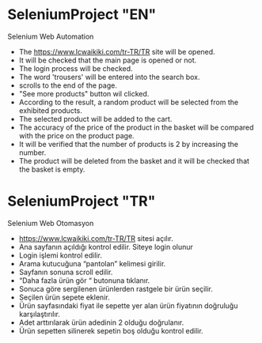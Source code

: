 # SeleniumProject "EN"

Selenium Web Automation
- The https://www.lcwaikiki.com/tr-TR/TR site will be opened.
- It will be checked that the main page is opened or not.
- The login process will be checked.
- The word 'trousers' will be entered into the search box.
- scrolls to the end of the page.
- "See more products" button wil clicked.
- According to the result, a random product will be selected from the exhibited products.
- The selected product will be added to the cart.
- The accuracy of the price of the product in the basket will be compared with the price on the product page.
- It will be verified that the number of products is 2 by increasing the number.
- The product will be deleted from the basket and it will be checked that the basket is empty.

# SeleniumProject "TR"

Selenium Web Otomasyon
- https://www.lcwaikiki.com/tr-TR/TR sitesi açılır.
- Ana sayfanın açıldığı kontrol edilir. Siteye login olunur
- Login işlemi kontrol edilir.
- Arama kutucuğuna “pantolan” kelimesi girilir.
- Sayfanın sonuna scroll edilir.
- “Daha fazla ürün gör “ butonuna tıklanır.
- Sonuca göre sergilenen ürünlerden rastgele bir ürün seçilir.
- Seçilen ürün sepete eklenir.
- Ürün sayfasındaki fiyat ile sepette yer alan ürün fiyatının doğruluğu karşılaştırılır.
- Adet arttırılarak ürün adedinin 2 olduğu doğrulanır.
- Ürün sepetten silinerek sepetin boş olduğu kontrol edilir.
